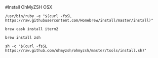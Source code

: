#Install OhMyZSH OSX


```
/usr/bin/ruby -e "$(curl -fsSL https://raw.githubusercontent.com/Homebrew/install/master/install)"
```

```
brew cask install iterm2
```

```
brew install zsh
```

```
sh -c "$(curl -fsSL https://raw.github.com/ohmyzsh/ohmyzsh/master/tools/install.sh)"
```
